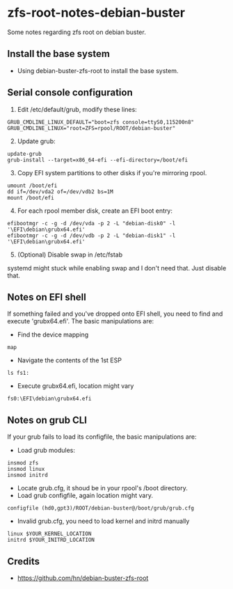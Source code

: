 # zfs-root-notes-debian-buster
Some notes regarding zfs root on debian buster.

## Install the base system

* Using debian-buster-zfs-root to install the base system.

## Serial console configuration

1. Edit /etc/default/grub, modify these lines:
```
GRUB_CMDLINE_LINUX_DEFAULT="boot=zfs console=ttyS0,115200n8"
GRUB_CMDLINE_LINUX="root=ZFS=rpool/ROOT/debian-buster"
```
2. Update grub:

```
update-grub
grub-install --target=x86_64-efi --efi-directory=/boot/efi
```
3. Copy EFI system partitions to other disks if you're mirroring rpool.
```
umount /boot/efi
dd if=/dev/vda2 of=/dev/vdb2 bs=1M
mount /boot/efi
```
4. For each rpool member disk, create an EFI boot entry:
```
efibootmgr -c -g -d /dev/vda -p 2 -L "debian-disk0" -l '\EFI\debian\grubx64.efi'
efibootmgr -c -g -d /dev/vdb -p 2 -L "debian-disk1" -l '\EFI\debian\grubx64.efi'
```
5. (Optional) Disable swap in /etc/fstab

  systemd might stuck while enabling swap and I don't need that. Just disable that.

## Notes on EFI shell
If something failed and you've dropped onto EFI shell, you need to find and execute 'grubx64.efi'. The basic manipulations are:
- Find the device mapping
```
map
```
- Navigate the contents of the 1st ESP
```
ls fs1:
```
- Execute grubx64.efi, location might vary
```
fs0:\EFI\debian\grubx64.efi
```

## Notes on grub CLI

If your grub fails to load its configfile, the basic manipulations are:

- Load grub modules:
```
insmod zfs
insmod linux
insmod initrd
```

- Locate grub.cfg, it shoud be in your rpool's /boot directory.
- Load grub configfile, again location might vary.
```
configfile (hd0,gpt3)/ROOT/debian-buster@/boot/grub/grub.cfg
```
- Invalid grub.cfg, you need to load kernel and initrd manually

```
linux $YOUR_KERNEL_LOCATION
initrd $YOUR_INITRD_LOCATION
```

## Credits

* https://github.com/hn/debian-buster-zfs-root
